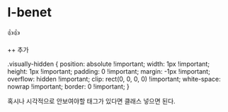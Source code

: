 # I-benet

👍👍

++ 추가

.visually-hidden {
  position: absolute !important;
  width: 1px !important;
  height: 1px !important;
  padding: 0 !important;
  margin: -1px !important;
  overflow: hidden !important;
  clip: rect(0, 0, 0, 0) !important;
  white-space: nowrap !important;
  border: 0 !important;
}

혹시나 시각적으로 안보여야할 태그가 있다면 클래스 넣으면 된다.